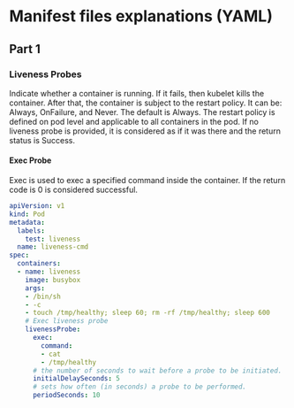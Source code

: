 # Manifest files explanations (YAML)

## Part 1

### Liveness Probes

Indicate whether a container is running. If it fails, then kubelet kills the container. After that, the container is subject to the restart policy. It can be: Always, OnFailure, and Never. The default is Always. The restart policy is defined on pod level and applicable to all containers in the pod. If no liveness probe is provided, it is considered as if it was there and the return status is Success.

#### Exec Probe

Exec is used to exec a specified command inside the container. If the return code is 0 is considered successful.

```yaml
apiVersion: v1
kind: Pod
metadata:
  labels:
    test: liveness
  name: liveness-cmd
spec:
  containers:
  - name: liveness
    image: busybox
    args:
    - /bin/sh
    - -c
    - touch /tmp/healthy; sleep 60; rm -rf /tmp/healthy; sleep 600
    # Exec liveness probe
    livenessProbe:
      exec:
        command:
        - cat
        - /tmp/healthy
      # the number of seconds to wait before a probe to be initiated.
      initialDelaySeconds: 5
      # sets how often (in seconds) a probe to be performed.
      periodSeconds: 10
```
